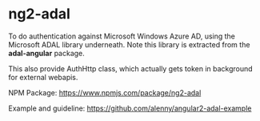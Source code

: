 # ng2-adal

To do authentication against Microsoft Windows Azure AD, using the Microsoft ADAL library underneath. Note this library is extracted from the <b>adal-angular</b> package.

This also provide AuthHttp class, which actually gets token in background for external webapis.

NPM Package: https://www.npmjs.com/package/ng2-adal

Example and guideline: https://github.com/alenny/angular2-adal-example
